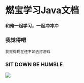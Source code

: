 # 燃宝学习Java文档
#### 和俺一起学习，一起冲冲冲

### 我觉得吧
	我觉得现在还不如去打游戏
### SIT DOWN BE HUMBLE
![](http://pic.51yuansu.com/pic3/cover/02/22/14/59affe5aa56f4_610.jpg)
